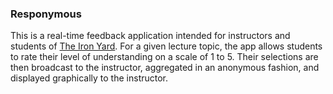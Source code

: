### Responymous


This is a real-time feedback application intended for instructors and students of [The Iron Yard](http://orlando.theironyard.com). For a given lecture topic, the app allows students to rate their level of understanding on a scale of 1 to 5. Their selections are then broadcast to the instructor, aggregated in an anonymous fashion, and displayed graphically to the instructor. 
